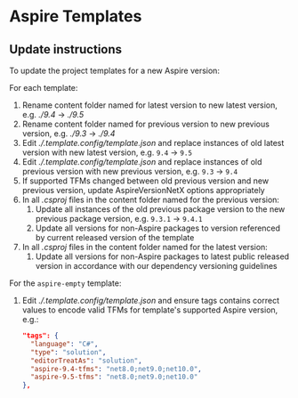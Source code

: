 # Aspire Templates

## Update instructions

To update the project templates for a new Aspire version:

For each template:

1. Rename content folder named for latest version to new latest version, e.g. *./9.4* -> *./9.5*
2. Rename content folder named for previous version to new previous version, e.g. *./9.3* -> *./9.4*
3. Edit *./.template.config/template.json* and replace instances of old latest version with new latest version, e.g. `9.4` -> `9.5`
4. Edit *./.template.config/template.json* and replace instances of old previous version with new previous version, e.g. `9.3` -> `9.4`
5. If supported TFMs changed between old previous version and new previous version, update AspireVersionNetX options appropriately
6. In all *.csproj* files in the content folder named for the previous version:
   1. Update all instances of the old previous package version to the new previous package version, e.g. `9.3.1` -> `9.4.1`
   2. Update all versions for non-Aspire packages to version referenced by current released version of the template
7. In all *.csproj* files in the content folder named for the latest version:
   1. Update all versions for non-Aspire packages to latest public released version in accordance with our dependency versioning guidelines

For the `aspire-empty` template:

1. Edit *./.template.config/template.json* and ensure tags contains correct values to encode valid TFMs for template's supported Aspire version, e.g.:
    ```json
    "tags": {
      "language": "C#",
      "type": "solution",
      "editorTreatAs": "solution",
      "aspire-9.4-tfms": "net8.0;net9.0;net10.0",
      "aspire-9.5-tfms": "net8.0;net9.0;net10.0"
    },
    ```